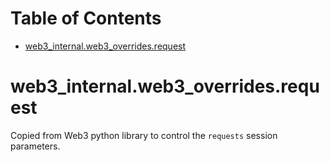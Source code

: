 # Table of Contents

* [web3\_internal.web3\_overrides.request](#web3_internal.web3_overrides.request)

<a name="web3_internal.web3_overrides.request"></a>
# web3\_internal.web3\_overrides.request

Copied from Web3 python library to control the `requests` session parameters.

